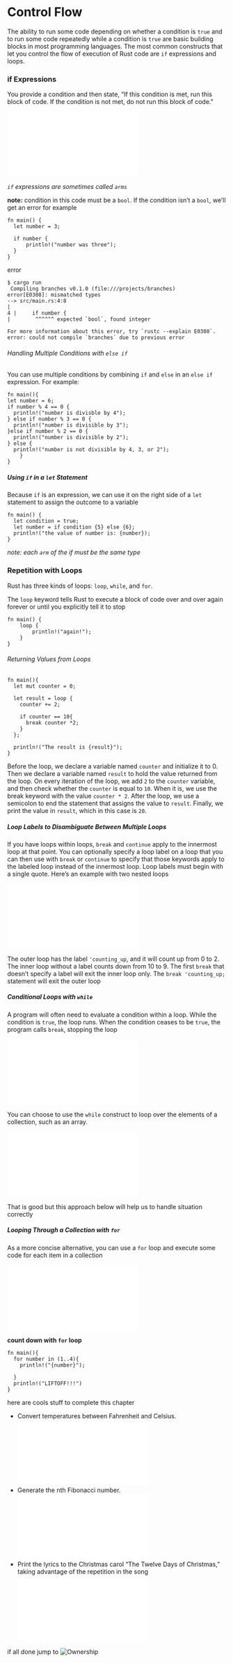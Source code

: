 # Control Flow
The ability to run some code depending on whether a condition is `true` and to run some code repeatedly while a condition is `true` are basic building blocks in most programming languages. The most common constructs that let you control the flow of execution of Rust code are `if` expressions and loops.

### if Expressions
You provide a condition and then state, “If this condition is met, run this block of code. If the condition is not met, do not run this block of code."

![check codes->](./if_expression.rs)

*`if` expressions are sometimes called `arms`*

**note:**
 condition in this code must be a `bool`. If the condition isn’t a `bool`, we’ll get an error
  for example
  ```
  fn main() {
    let number = 3;

    if number {
        println!("number was three");
    }
}
  ```

  error

  ```
  $ cargo run
   Compiling branches v0.1.0 (file:///projects/branches)
error[E0308]: mismatched types
 --> src/main.rs:4:8
  |
4 |     if number {
  |        ^^^^^^ expected `bool`, found integer

For more information about this error, try `rustc --explain E0308`.
error: could not compile `branches` due to previous error

  ```
###### Handling Multiple Conditions with `else if`

You can use multiple conditions by combining `if` and `else` in an `else if `expression. For example:

```
fn main(){
let number = 6;
if number % 4 == 0 {
  println!("number is divisble by 4");
} else if number % 3 == 0 {
  println!("number is divisible by 3");
}else if number % 2 == 0 {
  println!("number is divisible by 2");
} else {
  println!("number is not divisible by 4, 3, or 2");
    }
}
```
##### Using `if` in a `let` Statement
Because `if` is an expression, we can use it on the right side of a `let` statement to assign the outcome to a variable

```
fn main() {
  let condition = true;
  let number = if condition {5} else {6};
  println!("the value of number is: {number});
}
```
*note: each `arm` of the if must be the same type*

### Repetition with Loops
Rust has three kinds of loops: `loop`, `while`, and `for`.

The `loop` keyword tells Rust to execute a block of code over and over again forever or until you explicitly tell it to stop


```
fn main() {
    loop {
        println!("again!");
    }
}
```

###### Returning Values from Loops

```
fn main(){
  let mut counter = 0;

  let result = loop {
    counter += 2;

    if counter == 10{
      break counter *2;
    }
  };

  println!("The result is {result}");
}
```
Before the loop, we declare a variable named `counter` and initialize it to 0. Then we declare a variable named `result` to hold the value returned from the loop. On every iteration of the loop, we add `2` to the `counter` variable, and then check whether the `counter` is equal to `10`. When it is, we use the break keyword with the value `counter * 2`. After the loop, we use a semicolon to end the statement that assigns the value to `result`. Finally, we print the value in `result`, which in this case is `20`.

##### Loop Labels to Disambiguate Between Multiple Loops

If you have loops within loops, `break` and `continue` apply to the innermost loop at that point. You can optionally specify a loop label on a loop that you can then use with `break` or `continue` to specify that those keywords apply to the labeled loop instead of the innermost loop. Loop labels must begin with a single quote. Here’s an example with two nested loops

![check codes->](./loops.rs)

The outer loop has the label `'counting_up`, and it will count up from 0 to 2. The inner loop without a label counts down from 10 to 9. The first `break` that doesn’t specify a label will exit the inner loop only. The `break 'counting_up;` statement will exit the outer loop

##### Conditional Loops with `while`

A program will often need to evaluate a condition within a loop. While the condition is `true`, the loop runs. When the condition ceases to be `true`, the program calls `break`, stopping the loop

![check codes->](./while_loop.rs)

You can choose to use the `while` construct to loop over the elements of a collection, such as an array.

![check codes->](./array_loop.rs)

That is good  but this approach below will help us to handle situation correctly 

##### Looping Through a Collection with `for`
As a more concise alternative, you can use a `for` loop and execute some code for each item in a collection

![check codes->](./for_loops.rs)

**count down with `for` loop**

```
fn main(){
  for number in (1..4){
    println!("{number}");

  }
  println!("LIFTOFF!!!")
}
```

here are cools stuff to complete this chapter

- Convert temperatures between Fahrenheit and Celsius. ![see codes here](/Rust_Projects/temp_convert/src/main.rs)
- Generate the nth Fibonacci number.![see codes here](/Rust_Projects/fibonacci/src/main.rs)
- Print the lyrics to the Christmas carol “The Twelve Days of Christmas,” taking advantage of the repetition in the song ![see codes here](/Rust_Projects/twelve_days_of_chrismas/src/main.rs)


if all done jump to ![Ownership](/Main_Concepts/Ownership/)


